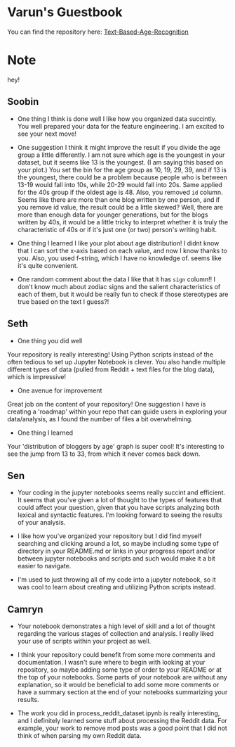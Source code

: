 # Varun's Guestbook
You can find the repository here: [Text-Based-Age-Recognition](https://github.com/Data-Science-for-Linguists-2023/Text-Based-Age-Recognition)

# Note
hey!

## Soobin

* One thing I think is done well
I like how you organized data succintly. You well prepared your data for the feature engineering. I am excited to see your next move! 

* One suggestion
I think it might improve the result if you divide the age group a little differently. I am not sure which age is the youngest in your dataset, but it seems like 13 is the youngest. (I am saying this based on your plot.) You set the bin for the age group as 10, 19, 29, 39, and if 13 is the youngest, there could be a problem because people who is between 13-19 would fall into 10s, while 20-29 would fall into 20s. Same applied for the 40s group if the oldest age is 48.
Also, you removed `id` column. Seems like there are more than one blog written by one person, and if you remove id value, the result could be a little skewed? 
Well, there are more than enough data for younger generations, but for the blogs written by 40s, it would be a little tricky to interpret whether it is truly the characteristic of 40s or if it's just one (or two) person's writing habit.

* One thing I learned
I like your plot about age distribution! I didnt know that I can sort the x-axis based on each value, and now I know thanks to you. Also, you used f-string, which I have no knowledge of. seems like it's quite convenient.

* One random comment about the data
I like that it has `sign` column!! I don't know much about zodiac signs and the salient characteristics of each of them, but it would be really fun to check if those stereotypes are true based on the text I guess?!

## Seth

* One thing you did well

Your repository is really interesting! Using Python scripts instead of the often tedious to set up Jupyter Notebook is clever. You also handle multiple different types of data (pulled from Reddit + text files for the blog data), which is impressive!

* One avenue for improvement

Great job on the content of your repository! One suggestion I have is creating a 'roadmap' within your repo that can guide users in exploring your data/analysis, as I found the number of files a bit overwhelming. 

* One thing I learned

Your 'distribution of bloggers by age' graph is super cool! It's interesting to see the jump from 13 to 33, from which it never comes back down. 

## Sen

- Your coding in the jupyter notebooks seems really succint and efficient. It seems that you've given a lot of thought to the types of features that could affect your question, given that you have scripts analyzing both lexical and syntactic features. I'm looking forward to seeing the results of your analysis.

- I like how you've organized your repository but I did find myself searching and clicking around a lot, so maybe including some type of directory in your README.md or links in your progress report and/or between jupyter notebooks and scripts and such would make it a bit easier to navigate.

- I'm used to just throwing all of my code into a jupyter notebook, so it was cool to learn about creating and utilizing Python scripts instead.

## Camryn

- Your notebook demonstrates a high level of skill and a lot of thought regarding the various stages of collection and analysis. I really liked your use of scripts within your project as well.

- I think your repository could benefit from some more comments and documentation. I wasn't sure where to begin with looking at your repository, so maybe adding some type of order to your README or at the top of your notebooks. Some parts of your notebook are without any explanation, so it would be beneficial to add some more comments or have a summary section at the end of your notebooks summarizing your results.

- The work you did in process_reddit_dataset.ipynb is really interesting, and I definitely learned some stuff about processing the Reddit data. For example, your work to remove mod posts was a good point that I did not think of when parsing my own Reddit data.
